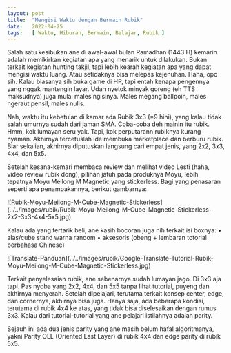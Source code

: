 ```yaml
---
layout: post
title:  "Mengisi Waktu dengan Bermain Rubik"
date:   2022-04-25
tags:   [ Waktu, Hiburan, Bermain, Belajar, Rubik ]
---
```

<p class="intro"><span class="dropcap">S</span>alah satu kesibukan ane di awal-awal bulan Ramadhan (1443 H) kemarin adalah memikirkan kegiatan apa yang menarik untuk dilakukan. Bukan terkait kegiatan hunting takjil, tapi lebih kearah kegiatan apa yang dapat mengisi waktu luang. Atau setidaknya bisa melepas kejenuhan. Haha, opo sih. Kalau biasanya sih buka game di HP, tapi entah kenapa pengennya yang nggak mantengin layar. Udah nyetok minyak goreng (eh TTS maksudnya) juga mulai males ngisinya. Males megang ballpoin, males ngeraut pensil, males nulis.
</p>
<p>
Nah, waktu itu kebetulan di kamar ada Rubik 3x3 (=9 hihi), yang kalau tidak salah umurnya sudah dari jaman SMA. Coba-coba deh mainin itu rubik. Hmm, kok lumayan seru yak. Tapi, kok perputarann rubiknya kurang nyaman. Akhirnya tercetuslah ide membuka marketplace dan berburu rubik. Biar sekalian, akhirnya diputuskan langsung cari empat jenis, yang 2x2, 3x3, 4x4, dan 5x5. 
</p>
<p>
Setelah kesana-kemari membaca review dan melihat video Lesti (haha, video review rubik dong), pilihan jatuh pada produknya Moyu, lebih tepatnya Moyu Meilong M Magnetic yang stickerless. Bagi yang penasaran seperti apa penampakannya, berikut gambarnya:
</p>
![Rubik-Moyu-Meilong-M-Cube-Magnetic-Stickerless](../../images/rubik/Rubik-Moyu-Meilong-M-Cube-Magnetic-Stickerless-2x2-3x3-4x4-5x5.jpg)
<p>
Kalau ada yang tertarik beli, ane kasih bocoran juga nih terkait isi boxnya:
•	alas/cube stand warna random
•	aksesoris (obeng + lembaran totorial berbahasa Chinese)
</p>
![Translate-Panduan](../../images/rubik/Google-Translate-Tutorial-Rubik-Moyu-Meilong-M-Cube-Magnetic-Stickerless.jpg)
<p>
Terkait penyelesaian rubik, ane sebenarnya sudah lumayan jago. Di 3x3 aja tapi. Pas nyoba yang 2x2, 4x4, dan 5x5 tanpa lihat tutorial, puyeng dan akhirnya menyerah. Setelah dipelajari, terutama terkait konsep center, edge, dan cornernya, akhirnya bisa juga. Hanya saja, ada beberapa kondisi, terutama di rubik 4x4 ke atas, yang tidak bisa  diselesaikan dengan rumus 3x3. Kalau dari tutorial-tutorial yang ane pelajari istilahnya adalah parity. 
</p>
<p>
Sejauh ini ada dua jenis parity yang ane masih belum hafal algoritmanya, yakni Parity OLL (Oriented Last Layer) di rubik 4x4 dan edge parity di rubik 5x5.
</p>